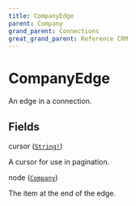 ```yaml
---
title: CompanyEdge
parent: Company
grand_parent: Connections
great_grand_parent: Reference CRM
---
```


# CompanyEdge

An edge in a connection.

## Fields

<div class="field-entry ">
  <span id="cursor" class="field-name anchored">cursor (<code><a href="/docs/reference_crm/scalar/string">String!</a></code>)</span>

  <div class="description-wrapper">
   <p>A cursor for use in pagination.</p>

  </div>
</div>

<div class="field-entry ">
  <span id="node" class="field-name anchored">node (<code><a href="/docs/reference_crm/object/company">Company</a></code>)</span>

  <div class="description-wrapper">
   <p>The item at the end of the edge.</p>

  </div>
</div>

